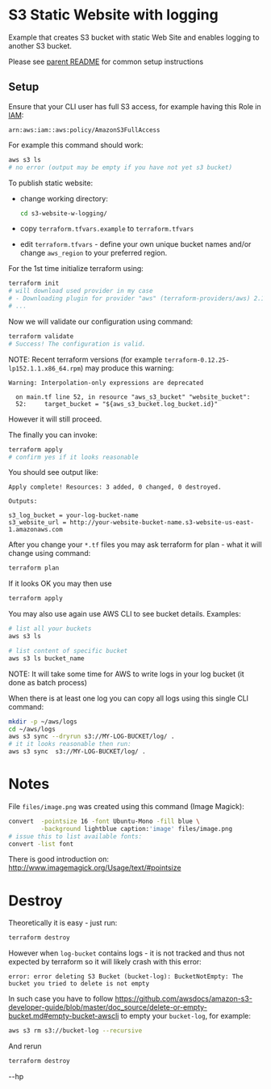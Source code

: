 # S3 Static Website with logging

Example that creates S3 bucket with static Web Site and enables
logging to another S3 bucket.

Please see [parent README](../../../../terraform-examples) for common
setup instructions

## Setup

Ensure that your CLI user has full S3 access, for example
having this Role in [IAM](https://console.aws.amazon.com/iam/home):
```
arn:aws:iam::aws:policy/AmazonS3FullAccess
```

 For example this command should work:

```bash
aws s3 ls
# no error (output may be empty if you have not yet s3 bucket)
```

To publish static website:
* change working directory:

  ```bash
  cd s3-website-w-logging/
  ```

* copy `terraform.tfvars.example` to `terraform.tfvars`
* edit `terraform.tfvars` - define your own unique bucket names
  and/or change `aws_region` to your preferred region.

For the 1st time initialize terraform using:
```bash
terraform init
# will download used provider in my case
# - Downloading plugin for provider "aws" (terraform-providers/aws) 2.15.0...
# ...
```

Now we will validate our configuration using command:
```bash
terraform validate
# Success! The configuration is valid.
```

NOTE: Recent terraform versions (for example `terraform-0.12.25-lp152.1.1.x86_64.rpm`)
may produce this warning:

```
Warning: Interpolation-only expressions are deprecated

  on main.tf line 52, in resource "aws_s3_bucket" "website_bucket":
  52:     target_bucket = "${aws_s3_bucket.log_bucket.id}"
```
However it will still proceed.

The finally you can invoke:
```bash
terraform apply
# confirm yes if it looks reasonable
```
You should see output like:
```
Apply complete! Resources: 3 added, 0 changed, 0 destroyed.

Outputs:

s3_log_bucket = your-log-bucket-name
s3_website_url = http://your-website-bucket-name.s3-website-us-east-1.amazonaws.com
```

After you change your `*.tf` files you may ask terraform for plan - what
it will change using command:
```bash
terraform plan
```

If it looks OK you may then use
```bash
terraform apply
```

You may also use again use AWS CLI to see bucket details.
Examples:
```bash
# list all your buckets
aws s3 ls

# list content of specific bucket
aws s3 ls bucket_name
```

NOTE: It will take some time for AWS to write logs in your log bucket
(it done as batch process)

When there is at least one log you can copy all logs using
this single CLI command:
```bash
mkdir -p ~/aws/logs
cd ~/aws/logs
aws s3 sync --dryrun s3://MY-LOG-BUCKET/log/ .
# it it looks reasonable then run:
aws s3 sync  s3://MY-LOG-BUCKET/log/ .
```

# Notes

File `files/image.png` was created using this command (Image Magick):
```bash
convert  -pointsize 16 -font Ubuntu-Mono -fill blue \
         -background lightblue caption:'image' files/image.png
# issue this to list available fonts:
convert -list font
```
There is good introduction on: http://www.imagemagick.org/Usage/text/#pointsize

# Destroy

Theoretically it is easy - just run:

```bash
terraform destroy
```

However when `log-bucket` contains logs - it is not tracked and thus not expected by terraform
so it will likely crash with this error:

```
error: error deleting S3 Bucket (bucket-log): BucketNotEmpty: The bucket you tried to delete is not empty
```
In such case you have to
follow https://github.com/awsdocs/amazon-s3-developer-guide/blob/master/doc_source/delete-or-empty-bucket.md#empty-bucket-awscli to
empty your `bucket-log`, for example:
```bash
aws s3 rm s3://bucket-log --recursive
```

And rerun
```bash
terraform destroy
```
--hp

